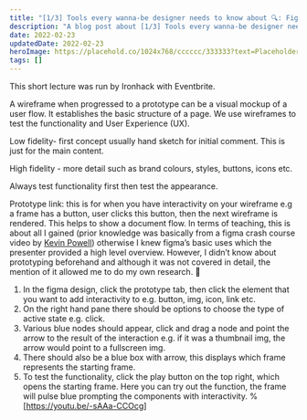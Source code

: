 ```yaml
---
title: "[1/3] Tools every wanna-be designer needs to know about 🔍: Figma! (17:00 - 17:30 | 23/02/2022)"
description: "A blog post about [1/3] Tools every wanna-be designer needs to know about 🔍: Figma! (17:00 - 17:30 | 23/02/2022)"
date: 2022-02-23
updatedDate: 2022-02-23
heroImage: https://placehold.co/1024x768/cccccc/333333?text=Placeholder
tags: []
---
```


This short lecture was run by Ironhack with Eventbrite. 

A wireframe when progressed to a prototype can be a visual mockup of a user flow. It establishes the basic structure of a page. We use wireframes to test the functionality and User Experience (UX).

Low fidelity- first concept usually hand sketch for initial comment. This is just for the main content.

High fidelity - more detail such as brand colours, styles, buttons, icons etc.

Always test functionality first then test the appearance.

Prototype link: this is for when you have interactivity on your wireframe e.g a frame has a button, user clicks this button, then the next wireframe is rendered. This helps to show a document flow. In terms of teaching, this is about all I gained (prior knowledge was basically from a figma crash course video by [Kevin Powell](https://www.youtube.com/watch?v=eZJOSK4gXl4&ab_channel=KevinPowell)) otherwise I knew figma’s basic uses which the presenter provided a high level overview. However, I didn’t know about prototyping beforehand and although it was not covered in detail, the mention of it allowed me to do my own research. 📖

1. In the figma design, click the prototype tab, then click the element that you want to add interactivity to e.g. button, img, icon, link etc.
2. On the right hand pane there should be options to choose the type of active state e.g. click.
3. Various blue nodes should appear, click and drag a node and point the arrow to the result of the interaction e.g. if it was a thumbnail img, the arrow would point to a fullscreen img.
4. There should also be a blue box with arrow, this displays which frame represents the starting frame.
5. To test the functionality, click the play button on the top right, which opens the starting frame. Here you can try out the function, the frame will pulse blue prompting the components with interactivity.
%[https://youtu.be/-sAAa-CCOcg]